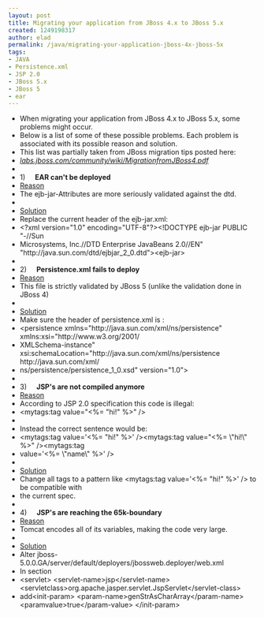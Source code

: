 ```yaml
---
layout: post
title: Migrating your application from JBoss 4.x to JBoss 5.x
created: 1249198317
author: elad
permalink: /java/migrating-your-application-jboss-4x-jboss-5x
tags:
- JAVA
- Persistence.xml
- JSP 2.0
- JBoss 5.x
- JBoss 5
- ear
---
```

<ul>
    <li>When migrating your application from JBoss 4.x to JBoss 5.x, some problems might occur.</li>
    <li>Below is a list of some of these possible problems. Each problem is associated with its possible reason and solution.</li>
    <li>This list was partially taken from JBoss migration tips posted here:</li>
    <li><a href="http://labs.jboss.com/community/wiki/MigrationfromJBoss4.pdf"><cite><span dir="ltr">labs.jboss.com/community/wiki/MigrationfromJBoss4.pdf</span></cite></a></li>
    <li>&nbsp;</li>
    <li>1)&nbsp;&nbsp;&nbsp;&nbsp; <strong>EAR can't be deployed</strong></li>
    <li><u>Reason</u></li>
    <li>The ejb-jar-Attributes are more seriously validated against the dtd.</li>
    <li>&nbsp;</li>
    <li><u>Solution</u></li>
    <li>Replace the current header of the ejb-jar.xml:</li>
    <li>&lt;?xml version=&quot;1.0&quot; encoding=&quot;UTF-8&quot;?&gt;&lt;!DOCTYPE ejb-jar PUBLIC &quot;-//Sun</li>
    <li>Microsystems, Inc.//DTD Enterprise JavaBeans 2.0//EN&quot; &quot;http://java.sun.com/dtd/ejbjar_2_0.dtd&quot;&gt;&lt;ejb-jar&gt;</li>
    <li>&nbsp;</li>
    <li>2)&nbsp;&nbsp;&nbsp;&nbsp; <strong>Persistence.xml fails to deploy</strong></li>
    <li><u>Reason</u></li>
    <li>This file is strictly validated by JBoss 5 (unlike the validation done in JBoss 4)</li>
    <li>&nbsp;</li>
    <li><u>Solution</u></li>
    <li>Make sure the header of persistence.xml is :</li>
    <li>&lt;persistence xmlns=&quot;http://java.sun.com/xml/ns/persistence&quot; xmlns:xsi=&quot;http://www.w3.org/2001/</li>
    <li>XMLSchema-instance&quot; xsi:schemaLocation=&quot;http://java.sun.com/xml/ns/persistence http://java.sun.com/xml/</li>
    <li>ns/persistence/persistence_1_0.xsd&quot; version=&quot;1.0&quot;&gt;</li>
    <li>&nbsp;</li>
    <li>3)&nbsp;&nbsp;&nbsp;&nbsp; <strong>JSP's are not compiled anymore</strong></li>
    <li><u>Reason</u></li>
    <li>According to JSP 2.0 specification this code is illegal:</li>
    <li>&lt;mytags:tag value=&quot;&lt;%= &quot;hi!&quot; %&gt;&quot; /&gt;</li>
    <li>&nbsp;</li>
    <li>Instead the correct sentence would be:</li>
    <li>&lt;mytags:tag value='&lt;%= &quot;hi!&quot; %&gt;' /&gt;&lt;mytags:tag value=&quot;&lt;%= \&quot;hi!\&quot; %&gt;&quot; /&gt;&lt;mytags:tag</li>
    <li>value='&lt;%= \&quot;name\&quot; %&gt;' /&gt;</li>
    <li>&nbsp;</li>
    <li><u>Solution</u></li>
    <li>Change all tags to a pattern like &lt;mytags:tag value='&lt;%= &quot;hi!&quot; %&gt;' /&gt; to be compatible with</li>
    <li>the current spec.</li>
    <li>&nbsp;</li>
    <li>4)&nbsp;&nbsp;&nbsp;&nbsp; <strong>JSP's are reaching the 65k-boundary</strong></li>
    <li><u>Reason</u></li>
    <li>Tomcat encodes all of its variables, making the code very large.</li>
    <li>&nbsp;</li>
    <li><u>Solution</u></li>
    <li>Alter jboss-5.0.0.GA/server/default/deployers/jbossweb.deployer/web.xml</li>
    <li>In section</li>
    <li>&lt;servlet&gt; &lt;servlet-name&gt;jsp&lt;/servlet-name&gt; &lt;servletclass&gt;org.apache.jasper.servlet.JspServlet&lt;/servlet-class&gt;</li>
    <li>add&lt;init-param&gt; &lt;param-name&gt;genStrAsCharArray&lt;/param-name&gt; &lt;paramvalue&gt;true&lt;/param-value&gt; &lt;/init-param&gt;</li>
</ul>

